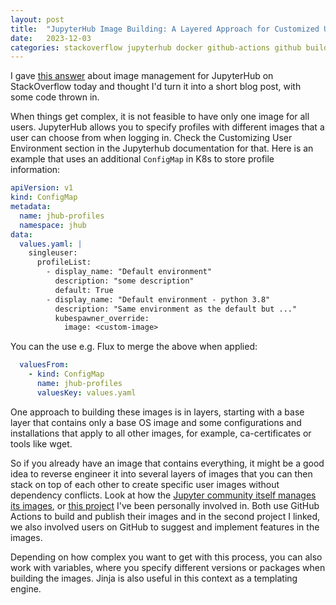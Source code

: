 ```yaml
---
layout: post
title:  "JupyterHub Image Building: A Layered Approach for Customized User Environments"
date:   2023-12-03
categories: stackoverflow jupyterhub docker github-actions github build images configmap k8s jupyter profiles
---
```


I gave [this answer](https://stackoverflow.com/a/77595025/11422992) about image management for JupyterHub on StackOverflow today and thought I'd turn it into a short blog post, with some code thrown in.

<!--more-->

When things get complex, it is not feasible to have only one image for all users. JupyterHub allows you to specify profiles with different images that a user can choose from when logging in. Check the Customizing User Environment section in the Jupyterhub documentation for that. Here is an example that uses an additional `ConfigMap` in K8s to store profile information:

```yaml
apiVersion: v1
kind: ConfigMap
metadata:
  name: jhub-profiles
  namespace: jhub
data:
  values.yaml: |
    singleuser:
      profileList:
        - display_name: "Default environment"
          description: "some description"
          default: True
        - display_name: "Default environment - python 3.8"
          description: "Same environment as the default but ..."
          kubespawner_override:
            image: <custom-image>
```

You can the use e.g. Flux to merge the above when applied:

```yaml
  valuesFrom:
    - kind: ConfigMap
      name: jhub-profiles
      valuesKey: values.yaml
```

One approach to building these images is in layers, starting with a base layer that contains only a base OS image and some configurations and installations that apply to all other images, for example, ca-certificates or tools like wget.

So if you already have an image that contains everything, it might be a good idea to reverse engineer it into several layers of images that you can then stack on top of each other to create specific user images without dependency conflicts. Look at how the [Jupyter community itself manages its images](https://github.com/jupyter/docker-stacks), or [this project](https://github.com/vre-hub/environments) I've been personally involved in. Both use GitHub Actions to build and publish their images and in the second project I linked, we also involved users on GitHub to suggest and implement features in the images.

Depending on how complex you want to get with this process, you can also work with variables, where you specify different versions or packages when building the images. Jinja is also useful in this context as a templating engine.
